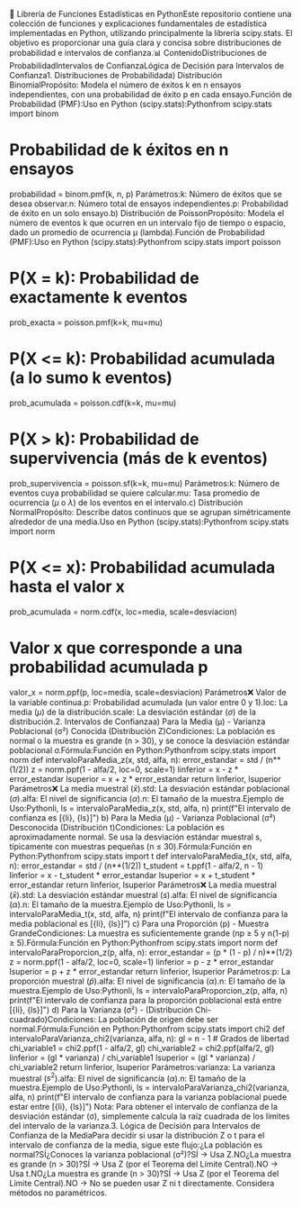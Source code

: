 📝 Librería de Funciones Estadísticas en PythonEste repositorio contiene una colección de funciones y explicaciones fundamentales de estadística implementadas en Python, utilizando principalmente la librería scipy.stats. El objetivo es proporcionar una guía clara y concisa sobre distribuciones de probabilidad e intervalos de confianza.📊 ContenidoDistribuciones de ProbabilidadIntervalos de ConfianzaLógica de Decisión para Intervalos de Confianza1. Distribuciones de Probabilidada) Distribución BinomialPropósito: Modela el número de éxitos k en n ensayos independientes, con una probabilidad de éxito p en cada ensayo.Función de Probabilidad (PMF):Uso en Python (scipy.stats):Pythonfrom scipy.stats import binom
# Probabilidad de k éxitos en n ensayos
probabilidad = binom.pmf(k, n, p)
Parámetros:k: Número de éxitos que se desea observar.n: Número total de ensayos independientes.p: Probabilidad de éxito en un solo ensayo.b) Distribución de PoissonPropósito: Modela el número de eventos k que ocurren en un intervalo fijo de tiempo o espacio, dado un promedio de ocurrencia μ (lambda).Función de Probabilidad (PMF):Uso en Python (scipy.stats):Pythonfrom scipy.stats import poisson
# P(X = k): Probabilidad de exactamente k eventos
prob_exacta = poisson.pmf(k=k, mu=mu)
# P(X <= k): Probabilidad acumulada (a lo sumo k eventos)
prob_acumulada = poisson.cdf(k=k, mu=mu)
# P(X > k): Probabilidad de supervivencia (más de k eventos)
prob_supervivencia = poisson.sf(k=k, mu=mu)
Parámetros:k: Número de eventos cuya probabilidad se quiere calcular.mu: Tasa promedio de ocurrencia ($\mu$ o $\lambda$) de los eventos en el intervalo.c) Distribución NormalPropósito: Describe datos continuos que se agrupan simétricamente alrededor de una media.Uso en Python (scipy.stats):Pythonfrom scipy.stats import norm
# P(X <= x): Probabilidad acumulada hasta el valor x
prob_acumulada = norm.cdf(x, loc=media, scale=desviacion)
# Valor x que corresponde a una probabilidad acumulada p
valor_x = norm.ppf(p, loc=media, scale=desviacion)
Parámetros:x: Valor de la variable continua.p: Probabilidad acumulada (un valor entre 0 y 1).loc: La media ($\mu$) de la distribución.scale: La desviación estándar ($\sigma$) de la distribución.2. Intervalos de Confianzaa) Para la Media (μ) - Varianza Poblacional (σ²) Conocida (Distribución Z)Condiciones: La población es normal o la muestra es grande (n > 30), y se conoce la desviación estándar poblacional σ.Fórmula:Función en Python:Pythonfrom scipy.stats import norm
def intervaloParaMedia_z(x, std, alfa, n):
    error_estandar = std / (n**(1/2))
    z = norm.ppf(1 - alfa/2, loc=0, scale=1)
    linferior = x - z * error_estandar
    lsuperior = x + z * error_estandar
    return linferior, lsuperior
Parámetros:x: La media muestral ($\bar{x}$).std: La desviación estándar poblacional ($\sigma$).alfa: El nivel de significancia ($\alpha$).n: El tamaño de la muestra.Ejemplo de Uso:Pythonli, ls = intervaloParaMedia_z(x, std, alfa, n)
print(f"El intervalo de confianza es [{li}, {ls}]")
b) Para la Media (μ) - Varianza Poblacional (σ²) Desconocida (Distribución t)Condiciones: La población es aproximadamente normal. Se usa la desviación estándar muestral s, típicamente con muestras pequeñas (n ≤ 30).Fórmula:Función en Python:Pythonfrom scipy.stats import t
def intervaloParaMedia_t(x, std, alfa, n):
    error_estandar = std / (n**(1/2))
    t_student = t.ppf(1 - alfa/2, n - 1)
    linferior = x - t_student * error_estandar
    lsuperior = x + t_student * error_estandar
    return linferior, lsuperior
Parámetros:x: La media muestral ($\bar{x}$).std: La desviación estándar muestral ($s$).alfa: El nivel de significancia ($\alpha$).n: El tamaño de la muestra.Ejemplo de Uso:Pythonli, ls = intervaloParaMedia_t(x, std, alfa, n)
print(f"El intervalo de confianza para la media poblacional es [{li}, {ls}]")
c) Para una Proporción (p) - Muestra GrandeCondiciones: La muestra es suficientemente grande (np ≥ 5 y n(1-p) ≥ 5).Fórmula:Función en Python:Pythonfrom scipy.stats import norm
def intervaloParaProporcion_z(p, alfa, n):
    error_estandar = (p * (1 - p) / n)**(1/2)
    z = norm.ppf(1 - alfa/2, loc=0, scale=1)
    linferior = p - z * error_estandar
    lsuperior = p + z * error_estandar
    return linferior, lsuperior
Parámetros:p: La proporción muestral ($\hat{p}$).alfa: El nivel de significancia ($\alpha$).n: El tamaño de la muestra.Ejemplo de Uso:Pythonli, ls = intervaloParaProporcion_z(p, alfa, n)
print(f"El intervalo de confianza para la proporción poblacional está entre [{li}, {ls}]")
d) Para la Varianza (σ²) - (Distribución Chi-cuadrado)Condiciones: La población de origen debe ser normal.Fórmula:Función en Python:Pythonfrom scipy.stats import chi2
def intervaloParaVarianza_chi2(varianza, alfa, n):
    gl = n - 1 # Grados de libertad
    chi_variable1 = chi2.ppf(1 - alfa/2, gl)
    chi_variable2 = chi2.ppf(alfa/2, gl)
    linferior = (gl * varianza) / chi_variable1
    lsuperior = (gl * varianza) / chi_variable2
    return linferior, lsuperior
Parámetros:varianza: La varianza muestral ($s^2$).alfa: El nivel de significancia ($\alpha$).n: El tamaño de la muestra.Ejemplo de Uso:Pythonli, ls = intervaloParaVarianza_chi2(varianza, alfa, n)
print(f"El intervalo de confianza para la varianza poblacional puede estar entre [{li}, {ls}]")
Nota: Para obtener el intervalo de confianza de la desviación estándar (σ), simplemente calcula la raíz cuadrada de los límites del intervalo de la varianza.3. Lógica de Decisión para Intervalos de Confianza de la MediaPara decidir si usar la distribución Z o t para el intervalo de confianza de la media, sigue este flujo:¿La población es normal?SÍ¿Conoces la varianza poblacional (σ²)?SÍ → Usa Z.NO¿La muestra es grande (n > 30)?SÍ → Usa Z (por el Teorema del Límite Central).NO → Usa t.NO¿La muestra es grande (n > 30)?SÍ → Usa Z (por el Teorema del Límite Central).NO → No se pueden usar Z ni t directamente. Considera métodos no paramétricos.
